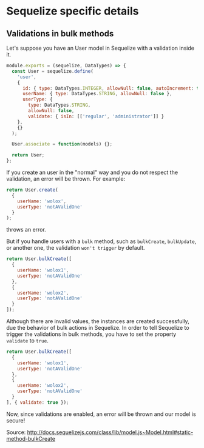 # Sequelize specific details

## Validations in bulk methods

Let's suppose you have an User model in Sequelize with a validation inside it.

```javascript
module.exports = (sequelize, DataTypes) => {
  const User = sequelize.define(
    'user',
    {
      id: { type: DataTypes.INTEGER, allowNull: false, autoIncrement: true, primaryKey: true },
      userName: { type: DataTypes.STRING, allowNull: false },
      userType: { 
        type: DataTypes.STRING,
        allowNull: false,
        validate: { isIn: [['regular', 'administrator']] }
    },
    {}
  );

  User.associate = function(models) {};

  return User;
};
```

If you create an user in the "normal" way and you do not respect the validation, an error will be thrown.
For example:

```javascript
return User.create(
  {
    userName: 'wolox',
    userType: 'notAValidOne'
  }
);
```
throws an error.


But if you handle users with a `bulk` method, such as `bulkCreate`, `bulkUpdate`, or another one, the validation `won't trigger` by default.

```javascript
return User.bulkCreate([
  {
    userName: 'wolox1',
    userType: 'notAValidOne'
  },
  {
    userName: 'wolox2',
    userType: 'notAValidOne'
  }  
]);
```

Although there are invalid values, the instances are created successfully, due the behavior of bulk actions in Sequelize.
In order to tell Sequelize to trigger the validations in bulk methods, you have to set the property `validate` to `true`.

```javascript
return User.bulkCreate([
  {
    userName: 'wolox1',
    userType: 'notAValidOne'
  },
  {
    userName: 'wolox2',
    userType: 'notAValidOne'
  }  
], { validate: true });
```

Now, since validations are enabled, an error will be thrown and our model is secure!

Source: http://docs.sequelizejs.com/class/lib/model.js~Model.html#static-method-bulkCreate
